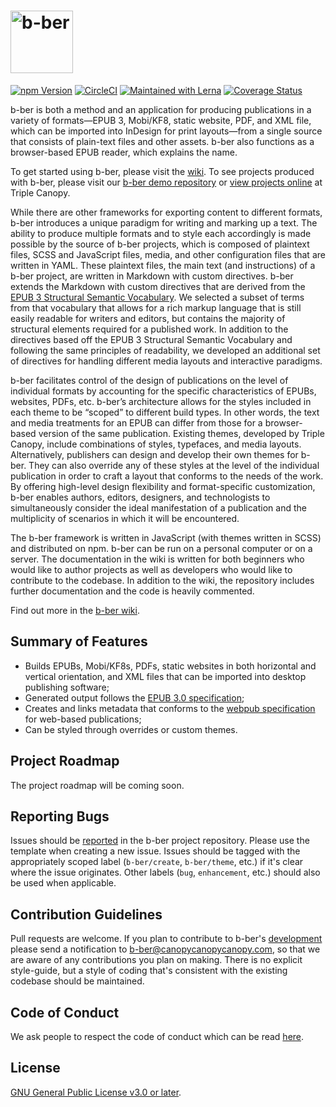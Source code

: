 <h1>
    <img alt="b-ber" src="https://user-images.githubusercontent.com/4243474/38133122-2af4f794-340e-11e8-8ac9-9b46afecfd9b.png" width="100" alt="b-ber">
</h1>

[![npm Version](https://img.shields.io/npm/v/@canopycanopycanopy/b-ber-cli.svg)](https://www.npmjs.com/search?q=@canopycanopycanopy)
[![CircleCI](https://circleci.com/gh/triplecanopy/b-ber.svg?style=svg&circle-token=5cea89db36238e6c769862031a42879123deb6dd)](https://circleci.com/gh/triplecanopy/b-ber)
[![Maintained with Lerna](https://img.shields.io/badge/maintained%20with-lerna-cc00ff.svg)](https://lernajs.io/)
[![Coverage Status](https://coveralls.io/repos/triplecanopy/b-ber/badge.svg?branch=master)](https://coveralls.io/r/%3Caccount%3E/%3Crepository%3E?branch=master)

b-ber is both a method and an application for producing publications in a variety of formats—EPUB 3, Mobi/KF8, static website, PDF, and XML file, which can be imported into InDesign for print layouts—from a single source that consists of plain-text files and other assets. b-ber also functions as a browser-based EPUB reader, which explains the name.

To get started using b-ber, please visit the [wiki](https://github.com/triplecanopy/b-ber/wiki). To see projects produced with b-ber, please visit our [b-ber demo repository](https://github.com/triplecanopy/b-ber-demos) or [view projects online](https://www.canopycanopycanopy.com/browse?page=1&types=bber_project&sort=published_at_desc) at Triple Canopy.

While there are other frameworks for exporting content to different formats, b-ber introduces a unique paradigm for writing and marking up a text. The ability to produce multiple formats and to style each accordingly is made possible by the source of b-ber projects, which is composed of plaintext files, SCSS and JavaScript files, media, and other configuration files that are written in YAML. These plaintext files, the main text (and instructions) of a b-ber project, are written in Markdown with custom directives. b-ber extends the Markdown with custom directives that are derived from the [EPUB 3 Structural Semantic Vocabulary](https://idpf.github.io/epub-vocabs/structure/). We selected a subset of terms from that vocabulary that allows for a rich markup language that is still easily readable for writers and editors, but contains the majority of structural elements required for a published work. In addition to the directives based off the EPUB 3 Structural Semantic Vocabulary and following the same principles of readability, we developed an additional set of directives for handling different media layouts and interactive paradigms.

b-ber facilitates control of the design of publications on the level of individual formats by accounting for the specific characteristics of EPUBs, websites, PDFs, etc. b-ber’s architecture allows for the styles included in each theme to be “scoped” to different build types. In other words, the text and media treatments for an EPUB can differ from those for a browser-based version of the same publication. Existing themes, developed by Triple Canopy, include combinations of styles, typefaces, and media layouts. Alternatively, publishers can design and develop their own themes for b-ber. They can also override any of these styles at the level of the individual publication in order to craft a layout that conforms to the needs of the work. By offering high-level design flexibility and format-specific customization, b-ber enables authors, editors, designers, and technologists to simultaneously consider the ideal manifestation of a publication and the multiplicity of scenarios in which it will be encountered.

The b-ber framework is written in JavaScript (with themes written in SCSS) and distributed on npm. b-ber can be run on a personal computer or on a server. The documentation in the wiki is written for both beginners who would like to author projects as well as developers who would like to contribute to the codebase. In addition to the wiki, the repository includes further documentation and the code is heavily commented.

Find out more in the [b-ber wiki](https://github.com/triplecanopy/b-ber/blob/master/triplecanopy/b-ber/wiki/getting-started).

## Summary of Features

-   Builds EPUBs, Mobi/KF8s, PDFs, static websites in both horizontal and vertical orientation, and XML files that can be imported into desktop publishing software;
-   Generated output follows the [EPUB 3.0 specification](http://idpf.org/epub/30);
-   Creates and links metadata that conforms to the [webpub specification](https://w3c.github.io/dpub-pwp-ucr/) for web-based publications;
-   Can be styled through overrides or custom themes.

## Project Roadmap

The project roadmap will be coming soon.

## Reporting Bugs

Issues should be [reported](https://github.com/triplecanopy/b-ber/issues) in the b-ber project repository. Please use the template when creating a new issue. Issues should be tagged with the appropriately scoped label (`b-ber/create`, `b-ber/theme`, etc.) if it's clear where the issue originates. Other labels (`bug`, `enhancement`, etc.) should also be used when applicable.

## Contribution Guidelines

Pull requests are welcome. If you plan to contribute to b-ber's [development](https://github.com/triplecanopy/b-ber/wiki/Installing-b-ber-for-Development) please send a notification to [b-ber@canopycanopycanopy.com](mailto:b-ber@canopycanopycanopy.com), so that we are aware of any contributions you plan on making. There is no explicit style-guide, but a style of coding that's consistent with the existing codebase should be maintained.

## Code of Conduct

We ask people to respect the code of conduct which can be read [here](https://github.com/triplecanopy/b-ber/blob/master/CODE_OF_CONDUCT.md).

## License

[GNU General Public License v3.0 or later](https://spdx.org/licenses/GPL-3.0-or-later.html).
